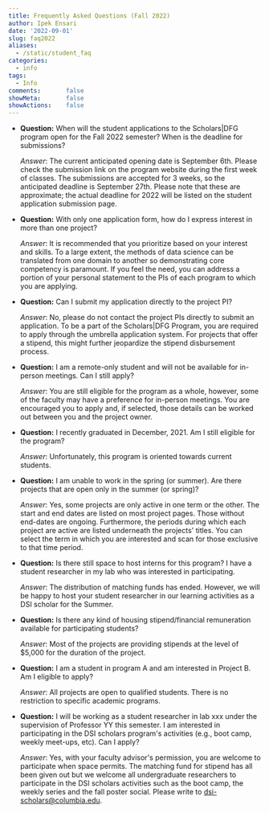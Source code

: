 ```yaml
---
title: Frequently Asked Questions (Fall 2022)
author: Ipek Ensari
date: '2022-09-01'
slug: faq2022
aliases:
  - /static/student_faq
categories:
  - info
tags:
  - Info
comments:       false
showMeta:       false
showActions:    false
---
```


+ **Question:** When will the student applications to the Scholars|DFG program open for the Fall 2022 semester? When is the deadline for submissions?
    
    *Answer*: The current anticipated opening date is September 6th. Please check the submission link on the program website during the first week of classes. The submissions are accepted for 3 weeks, so the anticipated deadline is September 27th. Please note that these are approximate; the actual deadline for 2022 will be listed on the student application submission page.

+ **Question:** With only one application form, how do I express interest in more than one project?
    
    
    *Answer*: It is recommended that you prioritize based on your interest and skills. To a large extent, the methods of data science can be translated from one domain to another so demonstrating core competency is paramount. If you feel the need, you can address a portion of your personal statement to the PIs of each program to which you are applying. 

+ **Question:** Can I submit my application directly to the project PI?

    *Answer*: No, please do not contact the project PIs directly to submit an application. To be a part of the Scholars|DFG Program, you are required to apply through the umbrella application system. For projects that offer a stipend, this might further jeopardize the stipend disbursement process. 

+ **Question:** I am a remote-only student and will not be available for in-person meetings. Can I still apply?

    *Answer*: You are still eligible for the program as a whole, however, some of the faculty may have a preference for in-person meetings. You are encouraged you to apply and, if selected, those details can be worked out between you and the project owner.

+ **Question:** I recently graduated in December, 2021. Am I still eligible for the program?

    *Answer*: Unfortunately, this program is oriented towards current students.

+ **Question:** I am unable to work in the spring (or summer). Are there projects that are open only in the summer (or spring)?

    *Answer*: Yes, some projects are only active in one term or the other. The start and end dates are listed on most project pages. Those without end-dates are ongoing. Furthermore, the periods during which each project are active are listed underneath the projects' titles. You can select the term in which you are interested and scan for those exclusive to that time period.

+ **Question:** Is there still space to host interns for this program?  I have a student researcher in my lab who was interested in participating.

    *Answer*: The distribution of matching funds has ended. However, we will be happy to host your student researcher in our learning activities as a DSI scholar for the Summer.

+ **Question:** Is there any kind of housing stipend/financial remuneration available for participating students? 

    *Answer*: Most of the projects are providing stipends at the level of $5,000 for the duration of the project.
    
+ **Question:** I am a student in program A and am interested in Project B. Am I eligible to apply?

    *Answer*: All projects are open to qualified students. There is no restriction to specific academic programs.

+ **Question:** I will be working as a student researcher in lab xxx under the supervision of Professor YY this semester. I am interested in participating in the DSI scholars program's activities (e.g., boot camp, weekly meet-ups, etc). Can I apply?

    *Answer*: Yes, with your faculty advisor's permission, you are welcome to participate when space permits. The matching fund for stipend has all been given out but we welcome all undergraduate researchers to participate in the DSI scholars activities such as the boot camp, the weekly series and the fall poster social. Please write to <dsi-scholars@columbia.edu>.
